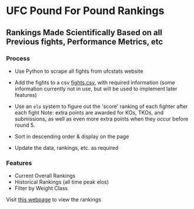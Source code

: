 # UFC Pound For Pound Rankings

## Rankings Made Scientifically Based on all Previous fights, Performance Metrics, etc

### Process

- Use Python to scrape all fights from ufcstats website
- Add the fights to a csv [fights.csv](/fights.csv), with required information (some information currently not in use, but will be used to implement later features)
- Use an `elo` system to figure out the 'score' ranking of each fighter after each fight
    Note: extra points are awarded for KOs, TKOs, and submissions, as well as even more extra points when they occur before round 5.

- Sort in descending order & display on the page

- Update the data, rankings, etc. as required

### Features

- Current Overall Rankings
- Historical Rankings (all time peak elos)
- Filter by Weight Class

Visit [this webpage](https://intelligent-username.github.io/UFC-P4P/) to view the rankings
